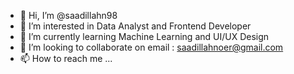 - 👋 Hi, I’m @saadillahn98
- 👀 I’m interested in Data Analyst and Frontend Developer
- 🌱 I’m currently learning Machine Learning and UI/UX Design
- 💞️ I’m looking to collaborate on email : saadillahnoer@gmail.com
- 📫 How to reach me ...

<!---
saadillahn98/saadillahn98 is a ✨ special ✨ repository because its `README.md` (this file) appears on your GitHub profile.
You can click the Preview link to take a look at your changes.
--->
